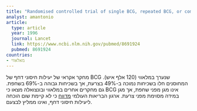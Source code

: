```yaml
---
title: "Randomised controlled trial of single BCG, repeated BCG, or combined BCG and killed Mycobacterium leprae vaccine for prevention of leprosy and tuberculosis in Malawi. Karonga Prevention Trial Group"
analyst: amantonio
article:
  type: article
  year: 1996
  journal: Lancet
  link: https://www.ncbi.nlm.nih.gov/pubmed/8691924
  pubmed: 8691924
countries:
- מאלאווי
---
```


מחקר אקראי של יעילות חיסוני דחף של BCG שנערך במלאווי (120 אלף איש). המחוסנים חלו בשכיחות נמוכה ב-49% בצרעת, אך בשכיחות גבוהה ב-69% בשחפת.
גם מחקרים אחרים במלאווי ובונצואלה מצאו כי BCG אינו מגן מפני שחפת, אך מגן במידה מסוימת מפני צרעת.
ארגון הבריאות העולמי [מדווח](http://apps.who.int/iris/bitstream/10665/260307/1/WER9308-73-96.pdf) כי לא קיימת שום הוכחה ליעילות חיסוני דחף, ואינו ממליץ לבצעם.
